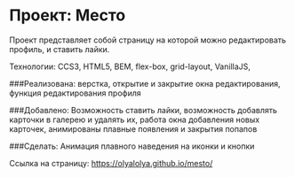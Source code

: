 # Проект: Место

Проект представляет собой страницу на которой можно редактировать профиль,
и ставить лайки.

Технологии: CCS3, HTML5, BEM, flex-box, grid-layout, VanillaJS,

###Реализована:
верстка, открытие и закрытие окна редактирования, функция редактирования профиля

###Добавлено:
Возможность ставить лайки, возможность добавлять карточки в галерею и удалять их, работа
окна добавления новых карточек, анимированы плавные появления и закрытия попапов

###Сделать:
Анимация плавного наведения на иконки и кнопки

Ссылка на страницу: https://olyalolya.github.io/mesto/

